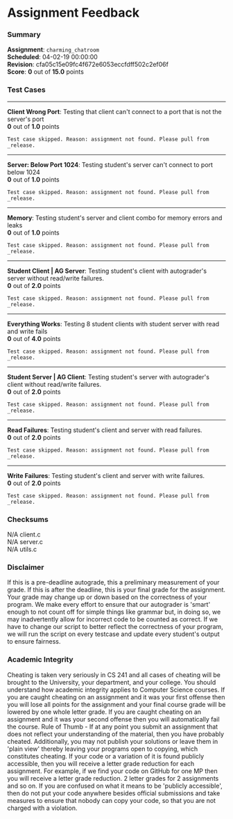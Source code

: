 # Assignment Feedback

### Summary

**Assignment**: `charming_chatroom`  
**Scheduled**: 04-02-19 00:00:00  
**Revision**: cfa05c15e09fc4f672e6053eccfdff502c2ef06f  
**Score**: **0** out of **15.0** points

### Test Cases
---

**Client Wrong Port**: Testing that client can't connect to a port that is not the server's port  
**0** out of **1.0** points
```
Test case skipped. Reason: assignment not found. Please pull from _release.
```
---

**Server: Below Port 1024**: Testing student's server can't connect to port below 1024  
**0** out of **1.0** points
```
Test case skipped. Reason: assignment not found. Please pull from _release.
```
---

**Memory**: Testing student's server and client combo for memory errors and leaks  
**0** out of **1.0** points
```
Test case skipped. Reason: assignment not found. Please pull from _release.
```
---

**Student Client | AG Server**: Testing student's client with autograder's server without read/write failures.  
**0** out of **2.0** points
```
Test case skipped. Reason: assignment not found. Please pull from _release.
```
---

**Everything Works**: Testing 8 student clients with student server with read and write fails  
**0** out of **4.0** points
```
Test case skipped. Reason: assignment not found. Please pull from _release.
```
---

**Student Server | AG Client**: Testing student's server with autograder's client without read/write failures.  
**0** out of **2.0** points
```
Test case skipped. Reason: assignment not found. Please pull from _release.
```
---

**Read Failures**: Testing student's client and server with read failures.  
**0** out of **2.0** points
```
Test case skipped. Reason: assignment not found. Please pull from _release.
```
---

**Write Failures**: Testing student's client and server with write failures.  
**0** out of **2.0** points
```
Test case skipped. Reason: assignment not found. Please pull from _release.
```
### Checksums

N/A client.c  
N/A server.c  
N/A utils.c


### Disclaimer
If this is a pre-deadline autograde, this a preliminary measurement of your grade.
If this is after the deadline, this is your final grade for the assignment.
Your grade may change up or down based on the correctness of your program.
We make every effort to ensure that our autograder is 'smart' enough to not count off
for simple things like grammar but, in doing so, we may inadvertently allow for
incorrect code to be counted as correct.
If we have to change our script to better reflect the correctness of your program,
we will run the script on every testcase and update every student's output to ensure fairness.



### Academic Integrity
Cheating is taken very seriously in CS 241 and all cases of cheating will be brought to the University, your department, and your college.
You should understand how academic integrity applies to Computer Science courses.
If you are caught cheating on an assignment and it was your first offense then you will lose all points for the assignment and your final course
grade will be lowered by one whole letter grade. If you are caught cheating on an assignment and it was your second offense then you will automatically fail the course.
Rule of Thumb - If at any point you submit an assignment that does not reflect your understanding of the material, then you have probably cheated.
Additionally, you may not publish your solutions or leave them in 'plain view' thereby leaving your programs open to copying, which constitutes cheating.
If your code or a variation of it is found publicly accessible, then you will receive a letter grade reduction for each assignment.
For example, if we find your code on GitHub for one MP then you will receive a letter grade reduction. 2 letter grades for 2 assignments and so on.
If you are confused on what it means to be 'publicly accessible', then do not put your code anywhere besides official submissions and take measures
to ensure that nobody can copy your code, so that you are not charged with a violation.


